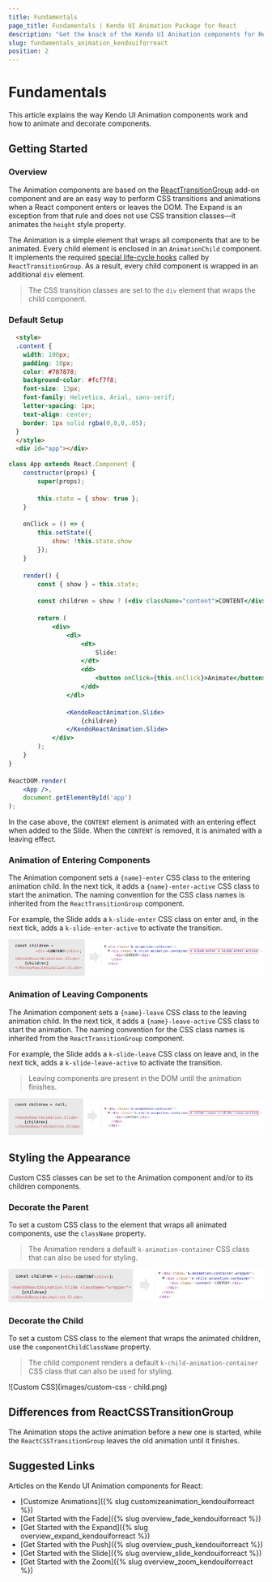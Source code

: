 ```yaml
---
title: Fundamentals
page_title: Fundamentals | Kendo UI Animation Package for React
description: "Get the knack of the Kendo UI Animation components for React."
slug: fundamentals_animation_kendouiforreact
position: 2
---
```


# Fundamentals

This article explains the way Kendo UI Animation components work and how to animate and decorate components. 

## Getting Started 

### Overview

The Animation components are based on the [ReactTransitionGroup](https://facebook.github.io/react/docs/animation.html) add-on component and are an easy way to perform CSS transitions and animations when a React component enters or leaves the DOM. The Expand is an exception from that rule and does not use CSS transition classes&mdash;it animates the `height` style property.

The Animation is a simple element that wraps all components that are to be animated. Every child element is enclosed in an `AnimationChild` component. It implements the required [special life-cycle hooks](https://facebook.github.io/react/docs/animation.html#low-level-api-reacttransitiongroup) called by `ReactTransitionGroup`. As a result, every child component is wrapped in an additional `div` element. 

> The CSS transition classes are set to the `div` element that wraps the child component.

### Default Setup

```html
  <style>
  .content {
    width: 100px;
    padding: 10px;
    color: #787878;
    background-color: #fcf7f8;
    font-size: 13px;
    font-family: Helvetica, Arial, sans-serif;
    letter-spacing: 1px;
    text-align: center;
    border: 1px solid rgba(0,0,0,.05);
  }
  </style>
  <div id="app"></div>
```
```jsx
class App extends React.Component {
    constructor(props) {
        super(props);

        this.state = { show: true };
    }

    onClick = () => {
        this.setState({
            show: !this.state.show
        });
    }

    render() {
        const { show } = this.state;

        const children = show ? (<div className="content">CONTENT</div>) : null;

        return (
            <div>
                <dl>
                    <dt>
                        Slide:
                    </dt>
                    <dd>
                        <button onClick={this.onClick}>Animate</button>
                    </dd>
                </dl>

                <KendoReactAnimation.Slide>
                    {children}
                </KendoReactAnimation.Slide>
            </div>
        );
    }
}

ReactDOM.render(
    <App />,
    document.getElementById('app')
);
```

In the case above, the `CONTENT` element is animated with an entering effect when added to the Slide. When the `CONTENT` is removed, it is animated with a leaving effect.

### Animation of Entering Components

The Animation component sets a `{name}-enter` CSS class to the entering animation child. In the next tick, it adds a `{name}-enter-active` CSS class to start the animation. The naming convention for the CSS class names is inherited from the `ReactTransitionGroup` component.

For example, the Slide adds a `k-slide-enter` CSS class on enter and, in the next tick, adds a `k-slide-enter-active` to activate the transition.

![Slide enter](images/slide_enter.png)

### Animation of Leaving Components

The Animation component sets a `{name}-leave` CSS class to the leaving animation child. In the next tick, it adds a `{name}-leave-active` CSS class to start the animation. The naming convention for the CSS class names is inherited from the `ReactTransitionGroup` component.

For example, the Slide adds a `k-slide-leave` CSS class on leave and, in the next tick, adds a `k-slide-leave-active` to activate the transition.

> Leaving components are present in the DOM until the animation finishes.

![Slide leave](images/slide_leave.png)

## Styling the Appearance

Custom CSS classes can be set to the Animation component and/or to its children components.

### Decorate the Parent

To set a custom CSS class to the element that wraps all animated components, use the `className` property.

> The Animation renders a default `k-animation-container` CSS class that can also be used for styling.

![Custom CSS](images/custom-css.png)

### Decorate the Child

To set a custom CSS class to the element that wraps the animated children, use the `componentChildClassName` property.

> The child component renders a default `k-child-animation-container` CSS class that can also be used for styling.

![Custom CSS](images/custom-css - child.png)

## Differences from ReactCSSTransitionGroup

The Animation stops the active animation before a new one is started, while the `ReactCSSTransitionGroup` leaves the old animation until it finishes.

## Suggested Links

Articles on the Kendo UI Animation components for React:

* [Customize Animations]({% slug customizeanimation_kendouiforreact %})
* [Get Started with the Fade]({% slug overview_fade_kendouiforreact %})
* [Get Started with the Expand]({% slug overview_expand_kendouiforreact %})
* [Get Started with the Push]({% slug overview_push_kendouiforreact %})
* [Get Started with the Slide]({% slug overview_slide_kendouiforreact %})
* [Get Started with the Zoom]({% slug overview_zoom_kendouiforreact %})
